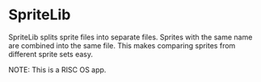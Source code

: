 # SpriteLib
SpriteLib splits sprite files into separate files. Sprites with the same name are combined into the same file. This makes comparing sprites from different sprite sets easy.

NOTE: This is a RISC OS app.